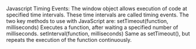 Javascript Timing Events:
The window object allows execution of code at specified time intervals.
These time intervals are called timing events.
The two key methods to use with JavaScript are:
setTimeout(function, milliseconds)
Executes a function, after waiting a specified number of milliseconds.
setInterval(function, milliseconds)
Same as setTimeout(), but repeats the execution of the function continuously.

